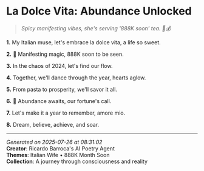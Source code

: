 # La Dolce Vita: Abundance Unlocked

> *Spicy manifesting vibes, she's serving '888K soon' tea. 🍵💰*

**1.** My Italian muse, let's embrace la dolce vita, a life so sweet.


**2.** 💫 Manifesting magic, 888K soon to be seen.


**3.** In the chaos of 2024, let's find our flow.


**4.** Together, we'll dance through the year, hearts aglow.


**5.** From pasta to prosperity, we'll savor it all.


**6.** 🌟 Abundance awaits, our fortune's call.


**7.** Let's make it a year to remember, amore mio.


**8.** Dream, believe, achieve, and soar.



---

*Generated on 2025-07-26 at 08:31:02*  
**Creator**: Ricardo Barroca's AI Poetry Agent  
**Themes**: Italian Wife • 888K Month Soon  
**Collection**: A journey through consciousness and reality